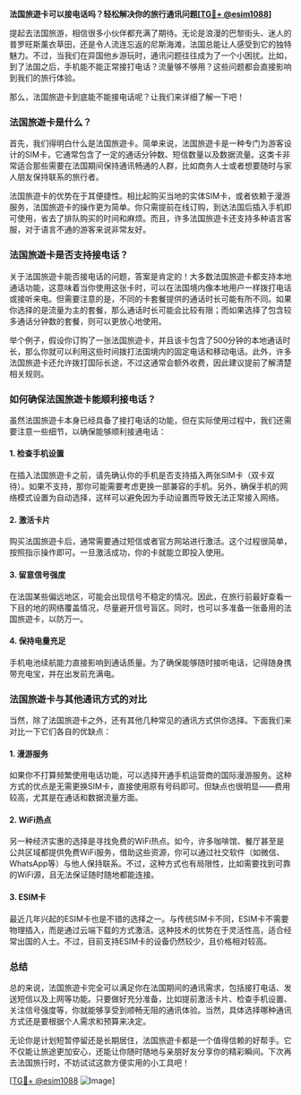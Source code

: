 **法国旅遊卡可以接电话吗？轻松解决你的旅行通讯问题[[TG💪+ @esim1088](https://t.me/s/esim1088)]**

提起去法国旅游，相信很多小伙伴都充满了期待。无论是浪漫的巴黎街头、迷人的普罗旺斯薰衣草田，还是令人流连忘返的尼斯海滩，法国总能让人感受到它的独特魅力。不过，当我们在异国他乡游玩时，通讯问题往往成为了一个小困扰。比如，到了法国之后，手机能不能正常接打电话？流量够不够用？这些问题都会直接影响到我们的旅行体验。

那么，法国旅遊卡到底能不能接电话呢？让我们来详细了解一下吧！

### 法国旅遊卡是什么？

首先，我们得明白什么是法国旅遊卡。简单来说，法国旅遊卡是一种专门为游客设计的SIM卡，它通常包含了一定的通话分钟数、短信数量以及数据流量。这类卡非常适合那些需要在法国期间保持通讯畅通的人群，比如商务人士或者想要随时与家人朋友保持联系的旅行者。

法国旅遊卡的优势在于其便捷性。相比起购买当地的实体SIM卡，或者依赖于漫游服务，法国旅遊卡的操作更为简单。你只需提前在线订购，到达法国后插入手机即可使用，省去了排队购买的时间和麻烦。而且，许多法国旅遊卡还支持多种语言客服，对于语言不通的游客来说非常友好。

### 法国旅遊卡是否支持接电话？

关于法国旅遊卡能否接电话的问题，答案是肯定的！大多数法国旅遊卡都支持本地通话功能，这意味着当你使用这张卡时，可以在法国境内像本地用户一样拨打电话或接听来电。但需要注意的是，不同的卡套餐提供的通话时长可能有所不同。如果你选择的是流量为主的套餐，那么通话时长可能会比较有限；而如果选择了包含较多通话分钟数的套餐，则可以更放心地使用。

举个例子，假设你订购了一张法国旅遊卡，并且该卡包含了500分钟的本地通话时长，那么你就可以利用这些时间拨打法国境内的固定电话和移动电话。此外，许多法国旅遊卡还允许拨打国际长途，不过这通常会额外收费，因此建议提前了解清楚相关规则。

### 如何确保法国旅遊卡能顺利接电话？

虽然法国旅遊卡本身已经具备了接打电话的功能，但在实际使用过程中，我们还需要注意一些细节，以确保能够顺利接通电话：

#### 1. **检查手机设置**
   在插入法国旅遊卡之前，请先确认你的手机是否支持插入两张SIM卡（双卡双待）。如果不支持，那你可能需要考虑更换一部兼容的手机。另外，确保手机的网络模式设置为自动选择，这样可以避免因为手动设置而导致无法正常接入网络。

#### 2. **激活卡片**
   购买法国旅遊卡后，通常需要通过短信或者官方网站进行激活。这个过程很简单，按照指示操作即可。一旦激活成功，你的卡就能立即投入使用。

#### 3. **留意信号强度**
   在法国某些偏远地区，可能会出现信号不稳定的情况。因此，在旅行前最好查看一下目的地的网络覆盖情况，尽量避开信号盲区。同时，也可以多准备一张备用的法国旅遊卡，以防万一。

#### 4. **保持电量充足**
   手机电池续航能力直接影响到通话质量。为了确保能够随时接听电话，记得随身携带充电宝，并在出发前充满电。

### 法国旅遊卡与其他通讯方式的对比

当然，除了法国旅遊卡之外，还有其他几种常见的通讯方式供你选择。下面我们来对比一下它们各自的优缺点：

#### 1. **漫游服务**
   如果你不打算频繁使用电话功能，可以选择开通手机运营商的国际漫游服务。这种方式的优点是无需更换SIM卡，直接使用原有号码即可。但缺点也很明显——费用较高，尤其是在通话和数据流量方面。

#### 2. **WiFi热点**
   另一种经济实惠的选择是寻找免费的WiFi热点。如今，许多咖啡馆、餐厅甚至是公共区域都提供免费WiFi服务，借助这些资源，你可以通过社交软件（如微信、WhatsApp等）与他人保持联系。不过，这种方式也有局限性，比如需要找到可靠的WiFi源，且无法保证随时随地都能连接。

#### 3. **ESIM卡**
   最近几年兴起的ESIM卡也是不错的选择之一。与传统SIM卡不同，ESIM卡不需要物理插入，而是通过云端下载的方式激活。这种技术的优势在于灵活性高，适合经常出国的人士。不过，目前支持ESIM卡的设备仍然较少，且价格相对较高。

### 总结

总的来说，法国旅遊卡完全可以满足你在法国期间的通讯需求，包括接打电话、发送短信以及上网等功能。只要做好充分准备，比如提前激活卡片、检查手机设置、关注信号强度等，你就能够享受到顺畅无阻的通讯体验。当然，具体选择哪种通讯方式还是要根据个人需求和预算来决定。

无论你是计划短暂停留还是长期居住，法国旅遊卡都是一个值得信赖的好帮手。它不仅能让旅途更加安心，还能让你随时随地与亲朋好友分享你的精彩瞬间。下次再去法国旅行时，不妨试试这款方便实用的小工具吧！

[[TG💪+ @esim1088](https://t.me/s/esim1088) ![Image](https://i.postimg.cc/4NQfJmqS/Snipaste-2025-05-13-00-14-12.png)]